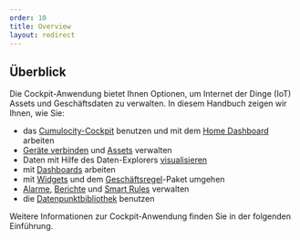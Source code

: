 ```yaml
---
order: 10
title: Overview
layout: redirect
---
```


## Überblick

Die Cockpit-Anwendung bietet Ihnen Optionen, um Internet der Dinge (IoT) Assets und Geschäftsdaten zu verwalten. In diesem Handbuch zeigen wir Ihnen, wie Sie:

- das [Cumulocity-Cockpit](#start) benutzen und mit dem [Home Dashboard](#home) arbeiten
- [Geräte verbinden](#connect) und [Assets](#asset) verwalten
- Daten mit Hilfe des Daten-Explorers [visualisieren](#visualise)
- mit [Dashboards](#dashboards) arbeiten
- mit [Widgets](#widget) und dem [Geschäftsregel](#business)-Paket umgehen
- [Alarme](#alarms), [Berichte](#reports) und [Smart Rules](#rules) verwalten
- die [Datenpunktbibliothek](#library) benutzen

Weitere Informationen zur Cockpit-Anwendung finden Sie in der folgenden Einführung.

